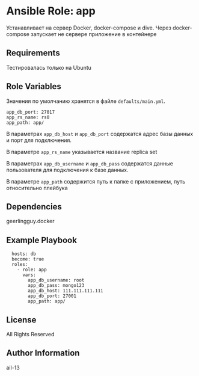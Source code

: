 # Ansible Role: app

Устанавливает на сервер Docker, docker-compose и dive. Через docker-compose запускает не сервере приложение в контейнере

## Requirements

Тестировалась только на Ubuntu

## Role Variables

Значения по умолчанию хранятся в файле `defaults/main.yml`.

    app_db_port: 27017
    app_rs_name: rs0
    app_path: app/

В параметрах `app_db_host` и `app_db_port` содержатся адрес базы данных и порт для подключения.

В параметре `app_rs_name` указывается название replica set

В параметрах `app_db_username` и `app_db_pass` содержатся данные пользователя для подключения к базе данных.

В параметре `app_path` содержится путь к папке с приложением, путь относительно плейбука

## Dependencies

geerlingguy.docker

## Example Playbook

      hosts: db
      become: true
      roles:
        - role: app
          vars:
            app_db_username: root
            app_db_pass: mongo123
            app_db_host: 111.111.111.111
            app_db_port: 27001
            app_path: app/

## License

All Rights Reserved

## Author Information

ail-13
